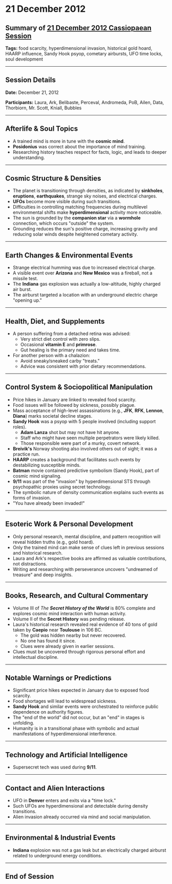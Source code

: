 # 21 December 2012

## Summary of [21 December 2012 Cassiopaean Session](https://cassiopaea.org/forum/threads/session-21-december-2012.29988/#post-387170)

**Tags:** food scarcity, hyperdimensional invasion, historical gold hoard, HAARP influence, Sandy Hook psyop, cometary airbursts, UFO time locks, soul development

---

## Session Details

**Date:** December 21, 2012

**Participants:** Laura, Ark, Belibaste, Perceval, Andromeda, PoB, Ailen, Data, Thorbiorn, Mr. Scott, Kniall, Bubbles

---

## Afterlife & Soul Topics

- A trained mind is more in tune with the **cosmic mind**.
- **Posidonius** was correct about the importance of mind training.
- Researching history teaches respect for facts, logic, and leads to deeper understanding.

---

## Cosmic Structure & Densities

- The planet is transitioning through densities, as indicated by **sinkholes**, **eruptions**, **earthquakes**, strange sky noises, and electrical charges.
- **UFOs** become more visible during such transitions.
- Difficulties in controlling matching frequencies during multilevel environmental shifts make **hyperdimensional** activity more noticeable.
- The sun is grounded by the **companion star** via a **wormhole** connection, which occurs "outside" the system.
- Grounding reduces the sun's positive charge, increasing gravity and reducing solar winds despite heightened cometary activity.

---

## Earth Changes & Environmental Events

- Strange electrical humming was due to increased electrical charge.
- A visible event over **Arizona** and **New Mexico** was a fireball, not a missile test.
- The **Indiana** gas explosion was actually a low-altitude, highly charged air burst.
- The airburst targeted a location with an underground electric charge "opening up."

---

## Health, Diet, and Supplements

- A person suffering from a detached retina was advised:
    - Very strict diet control with zero slips.
    - Occasional **vitamin E** and **primrose**.
    - Gut healing is the primary need and takes time.
- For another person with a chalazion:
    - Avoid sneaky/sneaked carby "treats."
    - Advice was consistent with prior dietary recommendations.

---

## Control System & Sociopolitical Manipulation

- Price hikes in January are linked to revealed food scarcity.
- Food issues will be followed by sickness, possibly plague.
- Mass acceptance of high-level assassinations (e.g., **JFK**, **RFK**, **Lennon**, **Diana**) marks societal decline stages.
- **Sandy Hook** was a psyop with 5 people involved (including support roles).
    - **Adam Lanza** shot but may not have hit anyone.
    - Staff who might have seen multiple perpetrators were likely killed.
    - Those responsible were part of a murky, covert network.
- **Breivik's** Norway shooting also involved others out of sight; it was a practice run.
- **HAARP** creates a background that facilitates such events by destabilizing susceptible minds.
- **Batman** movie contained predictive symbolism (Sandy Hook), part of cosmic mind signaling.
- **9/11** was part of the "invasion" by hyperdimensional STS through psychopathic proxies using secret technology.
- The symbolic nature of density communication explains such events as forms of invasion.
- "You have already been invaded!"

---

## Esoteric Work & Personal Development

- Only personal research, mental discipline, and pattern recognition will reveal hidden truths (e.g., gold hoard).
- Only the trained mind can make sense of clues left in previous sessions and historical research.
- Laura and Ark's respective books are affirmed as valuable contributions, not distractions.
- Writing and researching with perseverance uncovers "undreamed of treasure" and deep insights.

---

## Books, Research, and Cultural Commentary

- Volume III of *The **Secret History of the World*** is 80% complete and explores cosmic mind interaction with human activity.
- Volume II of the **Secret History** was pending release.
- Laura's historical research revealed real evidence of 40 tons of gold taken by **Caepio** near **Toulouse** in 106 BC.
    - The gold was hidden nearby but never recovered.
    - No one has found it since.
    - Clues were already given in earlier sessions.
- Clues must be uncovered through rigorous personal effort and intellectual discipline.

---

## Notable Warnings or Predictions

- Significant price hikes expected in January due to exposed food scarcity.
- Food shortages will lead to widespread sickness.
- **Sandy Hook** and similar events were orchestrated to reinforce public dependence on authority figures.
- The "end of the world" did not occur, but an "end" in stages is unfolding.
- Humanity is in a transitional phase with symbolic and actual manifestations of hyperdimensional interference.

---

## Technology and Artificial Intelligence

- Supersecret tech was used during **9/11**.

---

## Contact and Alien Interactions

- UFO in **Denver** enters and exits via a "time lock."
- Such UFOs are hyperdimensional and detectable during density transitions.
- Alien invasion already occurred via mind and social manipulation.

---

## Environmental & Industrial Events

- **Indiana** explosion was not a gas leak but an electrically charged airburst related to underground energy conditions.

---

## End of Session